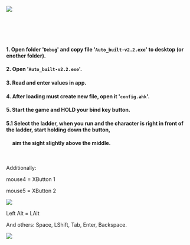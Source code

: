 ![](https://github.com/Stas-inside/Auto_built/blob/main/kis1-1.png)

#  

#### 1. Open folder '`Debug`' and copy file '`Auto_built-v2.2.exe`' to desktop (or enother folder).
#### 2. Open '`Auto_built-v2.2.exe`'.
#### 3. Read and enter values in app.
#### 4. After loading must create new file, open it '`config.ahk`'.
#### 5. Start the game and HOLD your bind key button.
#### 5.1  Select the ladder, when you run and the character is right in front of the ladder, start holding down the button,
####      aim the sight slightly above the middle.
 
 
Additionally:
 
 
mouse4 = XButton 1
 
 
mouse5 = XButton 2

![](https://github.com/Stas-inside/Auto_built/blob/main/Capture.PNG)

Left Alt = LAlt

And others:
Space, LShift, Tab, Enter, Backspace.

![](https://github.com/Stas-inside/Auto_built/blob/main/wallpaperbetter.png)
